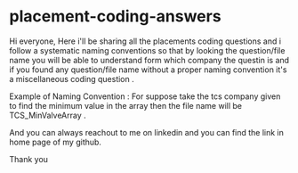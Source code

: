 # placement-coding-answers

Hi everyone, 
 Here i'll be sharing all the placements coding questions and i follow a systematic naming conventions so that by looking the question/file name you will be able to understand form which company the questin is and if you found any question/file name without a  proper naming convention it's a miscellaneous coding question .
 
 Example of Naming Convention :
 For suppose take the tcs company given to find the minimum value in the array  then the file name will be TCS_MinValveArray .
 
 
 And you can always reachout to me on linkedin and you can find the link in home page of my github.
 
 
 Thank you 
 
